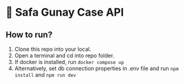 # 🚀 Safa Gunay Case API

## How to run?
1. Clone this repo into your local.
2. Open a terminal and cd into repo folder.
3. If docker is installed, run `docker compose up`
4. Alternatively, set db connection properties in .env file and run `npm install` and `npm run dev`

